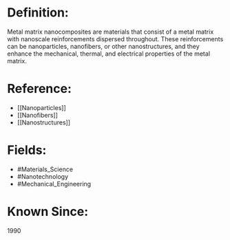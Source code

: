 

# Definition:
Metal matrix nanocomposites are materials that consist of a metal matrix with nanoscale reinforcements dispersed throughout. These reinforcements can be nanoparticles, nanofibers, or other nanostructures, and they enhance the mechanical, thermal, and electrical properties of the metal matrix.

# Reference:
- [[Nanoparticles]]
- [[Nanofibers]]
- [[Nanostructures]]

# Fields: 
- #Materials_Science
- #Nanotechnology
- #Mechanical_Engineering

# Known Since:
1990

